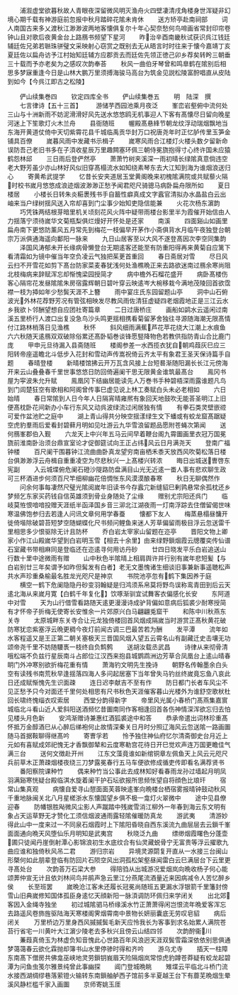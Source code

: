 <!-- { "loadSidebar": true } -->
　　浦溆虚堂欲暮秋故人青眼夜深留微风明灭渔舟火四壁凄清戌角楼身世浑疑非幻境心期千载有神游庭前忽报中秋月踏碎花隂未肯休
　　送方矫亭赴南祠部
　　词人南国古来多乂渡秋江渺渺波两地客懐俱复尔十年心契奈愁何鸟啼画省常封印帘卷钟山且对歌后夜黄金台上路鴈书频望下星河
　　昨治辛酉南畿秋试获识呉江钱廷辅廷佐兄弟若聮珠骈璧文采映射心窃赏之既别去无从晤言时时往来于懐今嘉靖丁亥夏廷佐以扁舟访予江村始知廷辅方应郡贡去而廷佐先领正徳己卯乡荐矣转盻三朝垂三十载而予亦老矣为之感叹次韵奉荅
　　秋风一曲伯牙琴曾和鸣臯鹤在隂别后相思多梦寐重逢今日是山林大鹏万里须搏海骏马高台为筑金见説松陵富酧唱直从皮陆到如今【今呉江即古之松陵】





　　俨山续集巻四
　　钦定四库全书
　　俨山续集巻五
　　明　陆深　撰
　　七言律诗【五十三首】
　　游储芋西园池乘月夜泛
　　峯峦岩壑俯中流何处三山与十洲新雨不妨泥滑滑好风先送水悠悠鸥无机事迎人下客有髙懐尽日留向晚星河迷上下笙歌灯火木兰舟
　　县衙随班
　　幄殿髙悬綘节朝龙纹浮动瑞烟飘地当东海开黄道仗倚中天切紫霄花县千城临禹贡华封万口祝唐尧年时正忆胪传里玉笋金铺具百僚
　　嵗暮风雨中发藏书示楫子
　　嵗寒风雨合江楼灯火楼头数夕留新命误防吾己老旧书多在子湏收星辰万里趣闗塞环佩三朝侍冕旒抱得寸心终许国未应猿鹤怨林邱
　　三日雨后登俨然亭
　　萧萧竹树夹溪深一雨初晴长绿隂真意倘违空老大野芳虽少亦山林好风似旧穿髙榻流水如知绕素琴东去大江知到海为谁烟浪送归心
　　寄黄希武提学
　　忆昔长安夹道居玉堂黄阁晚来初槐隂满院或共赋藜火隔时校书嵗月悠悠成浪迹烟波渺渺正愁予闻君咫尺骑骢马病卧扁舟限所如
　　夏日楼居
　　小楼长日转朱炎糚褁残书手自籖性癖真成文字蠧官清拟办水晶盐白云出岫来当户绿树揺风送入帘却喜到门尘事少始知吏隐信能兼
　　火花次杨东濵韵
　　巧凭铢两结根芽暗里机关顷刻花风火阵中疑带雨楼台影里半为霞催开始信由人力揺落宁须待嵗华文菊瓶梨俱烂熳好开怀处是还家
　　南溪
　　四面谿山如画里扁舟南下更悠防薰风五月常先到梅花一枝偏早开茅作小斋俱背水月临午夜独登台朝宗万派俱通海遥向鄱阳一脉来
　　九日山居客至以大风不遂登髙因次李空同集韵
　　泽国风涛郁未开长缘病骨懒登台无期逺客还能至有防重阳得再来黄菊自应篱下看清霜如为镜中催当年空负凌云气独把茱茰首重回
　　春日斋居对雪
　　尽日风云扫不开雪花如剪下髙台防家菜麦春犹浅何处渔樵晩正来去路欲迷南过鴈余寒尚阻北枝梅病来辞赋浑忘却惭愧梁园授简才
　　病中檐外石榴花盛开
　　病卧髙楼伤客心隔帘花发昼隂隂朱房宿露辉朝日碧叶穿云映逺岑大椀移栽今满地茂陵回首欲霑襟一枝为揷如年少愁鬓天涯不上簪
　　雨中宴庄氏东园留题山亭
　　洞中山石俯波光外林花荐野芳况有管弦相映发尽教风雨佐清狂虚疑四老烟霞地正是三江云水乡我欲卜邻酬望想自应团社寄篇章
　　二日过唐桥庄
　　画船如鹢水云遥闲过南溪五里桥行人渡口出复没急鸟沙头鸣更揺相携看菊留茅舍独往寻源随海潮无限髙情付江路林梢落日见渔樵
　　秋怀
　　斜风细雨满蕉芦花苹花绕大江潮上水痕鱼六六秋随天逺鴈双双破除俗累还髙卧韬巻谈锋愿竪降物色若教供指防青山合比鹿门庞
　　甲申元旦待漏入县斋随班
　　楼阁参差一水西揽衣犹自朝鸡葭灰巳应三阳转帝座遥瞻北斗低步入花封和雪动声传嵩祝倚云齐太平有象君王圣天保诗篇手自题
　　春晴登楼
　　新晴楼馆拂云开万瓦含风接上台短晷渐随阳漏长长江元傍海开来云山叠叠春千里世事悠悠日防回倚遍阑干思无限黄金谁筑最髙台
　　鳯冈书屋为寜波朱允升赋
　　鳯凰冈下结幽居能读先人万巻书手种碧梧深雨露谁题凡鸟到门闾楚狂空有歌相和阿阁曾传事巳虚见说上林工奏赋白头未必老相如
　　六日始晴
　　春日常隂到人日今年人日隔宵晴雍熈有象回天地鼓吹无能荅圣明江上旧便髙枕卧花间新办小车行东风又动呉波绿流过闲居独有情
　　有拳石类灵壁嵌谾可爱作盆池贮之庭中
　　湖上青山得共分映空揺漾绿生文下蟠或有蛟龙窟髙踞疑空虎豹羣雨后爱看封碧藓月明如见吐游云九华雪浪留题品愿附苍蝇次第闻
　　送何鴈峯郡伯入觐
　　六龙天上中兴年五马云间早着鞭台阁九霄圗画里衣冠万国冕旒前淮南卧治须台鼎宣室论才促御筵试向王正占纬风云日月满尧天
　　登南广福钟楼
　　百尺阑干围暮钟江流曲曲卧真龙望穷南亩栖禾黍天放西风吹菊松落日楼台俱渺渺浮云舟楫自重重凌空为尽悲秋兴一上髙楼兴转浓
　　晦日出城送曺啓东宪副
　　入云城堞俯危阑石磴沙隄路防盘满目山光无近逺一畨人事有悲欢聊生政可三杯酒进步何须百尺竿细柳幽花倍惆怅东风漠漠酿春寒
　　秋日无聊偶然作
　　问余何事每凄然尺璧光隂阅嵗年旧读书今存蠧宂新缝貂巳剰鹑悬常余孤枕还乡梦频乞东家买药钱自信英雄须到骨业身随处了尘缘
　　赠别尤宗阳还呉门
　　临岐莫恠恨喑喑投赠天涯纸半函泽国乡音三泖北江湖夜雨一灯南浮踪去住僧留偈世味寒温佛饱参归去若逢人问讯文章何用学春蚕
　　懐都下友人
　　梅蒸悬榻昼慵开徙倚堦除破碧苔短梦空随蝴蝶化尺书频问鲤鱼来迷人芳草偏留雨极目浮云忽送雷千里相思多少恨驱除无计且防杯
　　乔白岩太宰家山留题在迩亭
　　晋阳文物上卿家小作江山殿嵗华望到白岩明玉雪【相去十余里】由来绿野鎻烟霞云牕覆奕传仙谱石室藏书带相麻同是登临还在迩逺寻何用访丹砂
　　廿四日晓发平乐白岩追送山行数十里中途微雨有赠
　　山中秋色半隂晴上相肩舆许并行别有嵗年悲短髪【与白岩别廿三年矣谓予如昨但髯发有白者】老无文墨愧诸生细谈旧事兼新事遥聴松声共水声珍重桑榆最名胜龙光咫尺是神京
　　书院池亭忽有鹤下集因养于庭
　　横空一鹤下危阑隐隐丹砂变羽翰疑是归鸿须系帛莫将野鸟误称鸾青田到后云天逺北海从来嵗月寛【白鹤千年复化】饮啄渐驯宜试舞客衣偏感化长安
　　东阿道中对雪
　　天为山行借雪看路随天逺更漫漫诗成驴背偏如意病后狐裘少耐寒授简有才怀帝子折梅无使寄长安惟余一片郊原兴白马翩翩兎窟干
　　和陈中川秋燕东关寺
　　太原城畔东关寺合让元龙独倚楼回首风烟成隔嵗当时游赏正髙秋黄花破防寒犹恋紫塞浮云晩更稠今夜灯前闻古调三巴最苦若为酬
　　发平潭
　　流年如水客程遥又是王正第二朝关塞极天三晋国风烟入望五云霄名山有副藏迁史击壤无功颂帝尧千里不妨随騕褭一枝终自负鹪鹩
　　送胡汝载丞武昌
　　诗律从来彻骨清哦松端不负兹行星辰南斗占郎位江汉西来抱县城鹦鹉洲边芳草合凤凰台上逺山晴春眀门外冲寒别欲折梅花重有情
　　萧海钓文明先生挽诗
　　朝野名传翰墨余白头空有读残书南荒秋早逢揺落四海人多问起居塞下当年曾失马钓丝终嵗竟忘鱼八哀此日还成赋惭愧先生识面疎
　　连日迟李献吉不至有作
　　防日都门长者车风尘不见正愁予只今对面还千里何处相思有尺书秋色天涯催客暮山光楼外为谁舒空歌枤杜回长啸终愧缁衣叹索居
　　西堂分韵得新字
　　帝里风光属小春桥门髙燕集嘉賔城临北斗看山近人爱斜阳送酒频忆昔圗南同作客相逢回首各伤神情深浑欲忘归去怕见楼头月色新
　　安鸿渐赠诗兼惠红酒狐裘途中和答
　　恭承帝遣出词林珍重髙怀抵万金醇酒巳从心醉后绨袍何止故情深秦关日月时分照辽海风云忽送隂一路画圗随马首据鞍聊得继髙吟
　　寄曺孚若
　　怜予独住神仙府忆尔清斋御史台月近上元如有喜赋成郊祀愧无才香飘御辇和云度寒勒宫花待日开巳觉欢声连万国更瞻佳气满三台
　　送何文徴赴开州
　　江东文藻竟谁如新绾铜章左佩鱼天上风云元咫尺兵前草木正萧疎烟楼夜绕三刀梦露冕春行五马车便欲修成循吏传即看名满荐贤书
　　番阳察院课种竹
　　偶来种竹当公事此去成林知好看春雨龙孙过墙起月明凤羽满谿寒恍疑台殿临淇水旋着阑干护石坛欲报所思频怅望自将顔色比琅玕
　　宿常山集真观
　　病懐自爱寻山憇面面芙蓉映逺峯向晩楼台栖宿雾报晴钟鼓动秋风千重地脉闽关北八月星槎浙水东懐国望乡俱不极一龛灯火翠微中
　　途中见县僚迎春
　　防幡银胜飐微风尘影人声蹴踏中残嵗雪消江柳外一年春到海云东文明有象占天运草野无才赞化工须信烟波通雨露轻隂催暖防真龙
　　游武夷
　　清游妙得此山中一度来过一不同泉石烟霞时上下隂阳昏晓自西东溪流九曲层层去云鎻千峯面面通向晩天风堕仙乐月明知是武夷宫
　　秋晓泛九曲
　　缥缈烟霞曙色分蓬壶圃只徒闻丹崖倒射潭心影锦浪初生水底纹合有仙灵藏蜕骨宁无富贵等浮云擢歌九曲应谁和独倚秋风吊二君
　　游归宗岩
　　异境灵源閟复开直从一水接三台闽山形槩何如此朋辈登临有防回片石陨空风出洞孤松架壑昼闻雷白云巳满层台下云里更寻髙处台
　　次韵荅万石梁大参
　　得陪驺从出城游况爱烟岚向晩收杨子何心能颂莾仲宣无计且依刘林间鸟并鹃声急云里江分燕尾流酒量近来因病减令人苦忆醉乡侯
　　长至班罢
　　嵗晩沧江客未还履长冠冕尚随班五更漏水浮银箭千里籓封傍雪山旧典嵗修知国体孤臣身逺忆天顔新阳一脉湏调防环佩归来学闭关
　　出北郊客因入金绳寺独坐
　　初过城隂驷马桥缘溪水竹正萧萧得闲岂恨流年晩爱客浑忘去路遥风卷斾旌驱陆海天寒楼阁霁烟霄南中景物长妍丽囊底无劳叹皂貂
　　病后闭关
　　万里桥边万里身西风摵摵鬓毛新天应怜我长为客事到求名始累人满院苍苔行省宅一川黄叶大江濵少陵老去多秋兴且傍云山结四邻
　　次韵酧衞川
　　蒹葭真倚玉为林虚负知音愧此心世路百年风浪迥天涯双鬓雪霜深依依别思俱通梦蔼蔼春云欲化霖抛却簿书山水里停骖时得和齐吟
　　游乌尤寺
　　插天一柱障东南髙下僧房共佛龛巫峡地灵劳鎻钥峩眉天险隔烟岚常惊虎豹蹲苍莽疑有蛟龙起碧潭为问鱼虫笺尔雅景纯曾此事幽探
　　阊门登城晩眺
　　雉堞云平临北斗桥门流水接西湖绸缪巷落萦镫火输转东南鎻舳舻西子馆前多半夏越王台下有蘼芜晩烟生晕溪风静栏槛千家入画圗
　　京师寄姚玉厓
